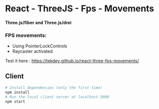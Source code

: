 # React - ThreeJS - Fps - Movements
#### Three.js/fiber and Three.js/drei

### FPS movements: 
- Using PointerLockControls
- Raycaster activated


Test it here : https://tekdey.github.io/react-three-fps-movements/

## Client
``` bash
# Install dependencies (only the first time)
npm install
# Run the local client server at localhost:3000
npm start
```
